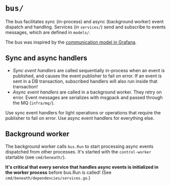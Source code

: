 # `bus/`

The bus facilitates sync (in-process) and async (background worker) event dispatch and handling. Services (in `services/`) send and subscribe to events messages, which are defined in `models/`.

The bus was inspired by the [communication model in Grafana](https://github.com/grafana/grafana/blob/master/contribute/architecture/communication.md).

## Sync and async handlers

- *Sync event handlers* are called sequentially in-process when an event is published, and causes the event publisher to fail on error. If an event is sent in a DB transaction, subscribed handlers will also run inside that transaction!
- *Async event handlers* are called in a background worker. They retry on error. Event messages are serializes with msgpack and passed through the MQ (`infra/mq/`).

Use sync event handlers for light operations or operations that require the publisher to fail on error. Use async event handlers for everything else.

## Background worker

The background worker calls `bus.Run` to start processing async events dispatched from other processes. It's started with the `control-worker` startable (see `cmd/beneath/`).

**It's critical that every service that handles async events is initialized in the worker process** before bus.Run is called! (See `cmd/beneath/dependencies/services.go`.)
